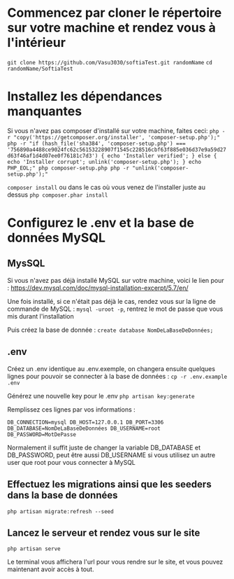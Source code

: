 # Commencez par cloner le répertoire sur votre machine et rendez vous à l'intérieur

`git clone https://github.com/Vasu3030/softiaTest.git randomName`
`cd randomName/SoftiaTest`

# Installez les dépendances manquantes

Si vous n'avez pas composer d'installé sur votre machine, faites ceci:
`php -r "copy('https://getcomposer.org/installer', 'composer-setup.php');"
php -r "if (hash_file('sha384', 'composer-setup.php') === '756890a4488ce9024fc62c56153228907f1545c228516cbf63f885e036d37e9a59d27d63f46af1d4d07ee0f76181c7d3') { echo 'Installer verified'; } else { echo 'Installer corrupt'; unlink('composer-setup.php'); } echo PHP_EOL;"
php composer-setup.php
php -r "unlink('composer-setup.php');"`

`composer install` ou dans le cas où vous venez de l'installer juste au dessus `php composer.phar install`

# Configurez le .env et la base de données MySQL

## MysSQL

Si vous n'avez pas déjà installé MySQL sur votre machine, voici le lien pour : https://dev.mysql.com/doc/mysql-installation-excerpt/5.7/en/

Une fois installé, si ce n'était pas déjà le cas, rendez vous sur la ligne de commande de MySQL :
`mysql -uroot -p`, rentrez le mot de passe que vous mis durant l'installation

Puis créez la base de donnée :
`create database NomDeLaBaseDeDonnées;`

## .env

Créez un .env identique au .env.exemple, on changera ensuite quelques lignes pour pouvoir se connecter à la base de données :
`cp -r .env.example .env`

Générez une nouvelle key pour le .env
`php artisan key:generate`

Remplissez ces lignes par vos informations : 

`DB_CONNECTION=mysql
DB_HOST=127.0.0.1
DB_PORT=3306
DB_DATABASE=NomDeLaBaseDeDonnées
DB_USERNAME=root
DB_PASSWORD=MotDePasse`

Normalement il suffit juste de changer la variable DB_DATABASE et DB_PASSWORD, peut être aussi DB_USERNAME si vous utilisez un autre user que root pour vous connecter à MySQL

## Effectuez les migrations ainsi que les seeders dans la base de données

`php artisan migrate:refresh --seed`

## Lancez le serveur et rendez vous sur le site

`php artisan serve`

Le terminal vous affichera l'url pour vous rendre sur le site, et vous pouvez maintenant avoir accès à tout.